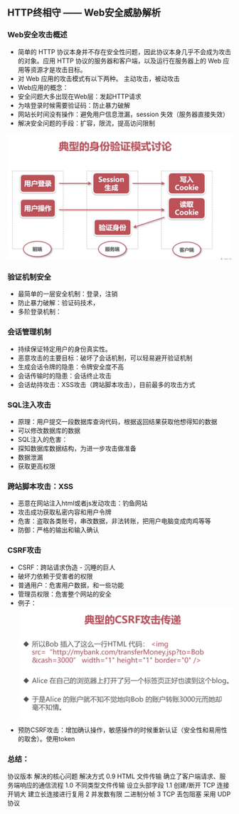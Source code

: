 ## HTTP终相守 —— Web安全威胁解析

### Web安全攻击概述
- 简单的 HTTP 协议本身并不存在安全性问题，因此协议本身几乎不会成为攻击的对象。应用 HTTP 协议的服务器和客户端，以及运行在服务器上的 Web 应用等资源才是攻击目标。
- 对 Web 应用的攻击模式有以下两种。 主动攻击，被动攻击
- Web应用的概念：
- 安全问题大多出现在Web层：发起HTTP请求
- 为啥登录时候需要验证码：防止暴力破解
- 网站长时间没有操作：避免用户信息泄漏，session 失效（服务器直接失效）
- 解决安全问题的手段：扩容，限流，提高访问限制

![身份验证模式和会话管理](./img/身份验证模式.jpg)
### 验证机制安全
- 最简单的一层安全机制：登录，注销
- 防止暴力破解：验证码技术，
- 多阶登录机制：
### 会话管理机制
- 持续保证特定用户的身份真实性。
- 恶意攻击的主要目标：破坏了会话机制，可以轻易避开验证机制
- 生成会话令牌的隐患：令牌安全度不高
- 会话传输时的隐患：会话终止攻击
- 会话劫持攻击：XSS攻击（跨站脚本攻击），目前最多的攻击方式

### SQL注入攻击
- 原理：用户提交一段数据库查询代码，根据返回结果获取他想得知的数据
- 可以修改数据库的数据
- SQL注入的危害：
- 探知数据库数据结构，为进一步攻击做准备
- 数据泄漏
- 获取更高权限
### 跨站脚本攻击：XSS
- 恶意在网站注入html或者js发动攻击：钓鱼网站
- 攻击成功获取私密内容和用户令牌
- 危害：盗取各类账号，串改数据，非法转账，把用户电脑变成肉鸡等等
- 防御：严格的输出和输入确认
### CSRF攻击
- CSRF：跨站请求伪造 - 沉睡的巨人
- 破坏力依赖于受害者的权限
- 普通用户：危害用户数据，和一些功能
- 管理员权限：危害整个网站的安全
- 例子：![CSRF典例](./img/CSRF典例.jpg)
- 预防CSRF攻击：增加确认操作，敏感操作的时候重新认证（安全性和易用性的取舍）。使用token

### 总结：
协议版本	 解决的核心问题	             解决方式
0.9	      HTML 文件传输	            确立了客户端请求、服务端响应的通信流程
1.0	      不同类型文件传输	          设立头部字段
1.1	      创建/断开 TCP 连接开销大	  建立长连接进行复用
2	        并发数有限	               二进制分帧
3	        TCP 丢包阻塞	            采用 UDP 协议